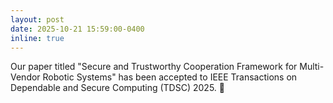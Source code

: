 ```yaml
---
layout: post
date: 2025-10-21 15:59:00-0400
inline: true
---
```


Our paper titled "Secure and Trustworthy Cooperation Framework for Multi-Vendor Robotic Systems" has been accepted to IEEE Transactions on Dependable and Secure Computing (TDSC) 2025. :dart: